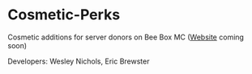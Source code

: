 # Cosmetic-Perks
Cosmetic additions for server donors on Bee Box MC ([Website](https://www.beeboxmc.com) coming soon)

Developers: Wesley Nichols, Eric Brewster
